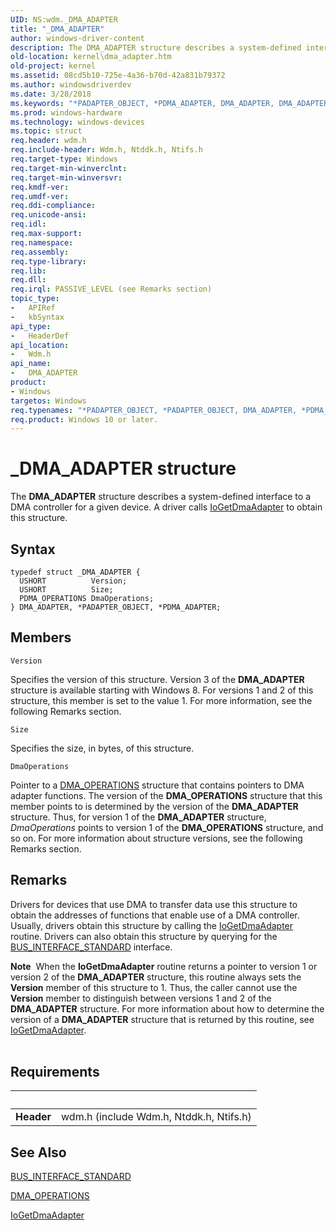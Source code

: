 ```yaml
---
UID: NS:wdm._DMA_ADAPTER
title: "_DMA_ADAPTER"
author: windows-driver-content
description: The DMA_ADAPTER structure describes a system-defined interface to a DMA controller for a given device. A driver calls IoGetDmaAdapter to obtain this structure.
old-location: kernel\dma_adapter.htm
old-project: kernel
ms.assetid: 08cd5b10-725e-4a36-b70d-42a831b79372
ms.author: windowsdriverdev
ms.date: 3/28/2018
ms.keywords: "*PADAPTER_OBJECT, *PDMA_ADAPTER, DMA_ADAPTER, DMA_ADAPTER structure [Kernel-Mode Driver Architecture], PDMA_ADAPTER, PDMA_ADAPTER structure pointer [Kernel-Mode Driver Architecture], _DMA_ADAPTER, kernel.dma_adapter, kstruct_a_030ef4da-75e2-4427-baf6-cb9a5eb194cf.xml, wdm/DMA_ADAPTER, wdm/PDMA_ADAPTER"
ms.prod: windows-hardware
ms.technology: windows-devices
ms.topic: struct
req.header: wdm.h
req.include-header: Wdm.h, Ntddk.h, Ntifs.h
req.target-type: Windows
req.target-min-winverclnt: 
req.target-min-winversvr: 
req.kmdf-ver: 
req.umdf-ver: 
req.ddi-compliance: 
req.unicode-ansi: 
req.idl: 
req.max-support: 
req.namespace: 
req.assembly: 
req.type-library: 
req.lib: 
req.dll: 
req.irql: PASSIVE_LEVEL (see Remarks section)
topic_type:
-	APIRef
-	kbSyntax
api_type:
-	HeaderDef
api_location:
-	Wdm.h
api_name:
-	DMA_ADAPTER
product:
- Windows
targetos: Windows
req.typenames: "*PADAPTER_OBJECT, *PADAPTER_OBJECT, DMA_ADAPTER, *PDMA_ADAPTER"
req.product: Windows 10 or later.
---
```


# _DMA_ADAPTER structure
The <b>DMA_ADAPTER</b> structure describes a system-defined interface to a DMA controller for a given device. A driver calls <a href="https://msdn.microsoft.com/library/windows/hardware/ff549220">IoGetDmaAdapter</a> to obtain this structure.

## Syntax
```
typedef struct _DMA_ADAPTER {
  USHORT          Version;
  USHORT          Size;
  PDMA_OPERATIONS DmaOperations;
} DMA_ADAPTER, *PADAPTER_OBJECT, *PDMA_ADAPTER;
```

## Members


`Version`

Specifies the version of this structure. Version 3 of the <b>DMA_ADAPTER</b> structure is available starting with Windows 8. For versions 1 and 2 of this structure, this member is set to the value 1. For more information, see the following Remarks section.

`Size`

Specifies the size, in bytes, of this structure.

`DmaOperations`

Pointer to a <a href="https://msdn.microsoft.com/library/windows/hardware/ff544071">DMA_OPERATIONS</a> structure that contains pointers to DMA adapter functions. The version of the <b>DMA_OPERATIONS</b> structure that this member points to is determined by the version of the <b>DMA_ADAPTER</b> structure. Thus, for version 1 of the <b>DMA_ADAPTER</b> structure, <i>DmaOperations</i> points to version 1 of the <b>DMA_OPERATIONS</b> structure, and so on. For more information about structure versions, see the following Remarks section.

## Remarks
Drivers for devices that use DMA to transfer data use this structure to obtain the addresses of functions that enable use of a DMA controller. Usually, drivers obtain this structure by calling the <a href="https://msdn.microsoft.com/library/windows/hardware/ff549220">IoGetDmaAdapter</a> routine. Drivers can also obtain this structure by querying for the <a href="https://msdn.microsoft.com/library/windows/hardware/ff540707">BUS_INTERFACE_STANDARD</a> interface.

<div class="alert"><b>Note</b>  When the <b>IoGetDmaAdapter</b> routine returns a pointer to version 1 or version 2 of the <b>DMA_ADAPTER</b> structure, this routine always sets the <b>Version</b> member of this structure to 1. Thus, the caller cannot use the <b>Version</b> member to distinguish between versions 1 and 2 of the <b>DMA_ADAPTER</b> structure. For more information about how to determine the version of a <b>DMA_ADAPTER</b> structure that is returned by this routine, see <a href="https://msdn.microsoft.com/library/windows/hardware/ff549220">IoGetDmaAdapter</a>.</div>
<div> </div>

## Requirements
| &nbsp; | &nbsp; |
| ---- |:---- |
| **Header** | wdm.h (include Wdm.h, Ntddk.h, Ntifs.h) |

## See Also

<a href="https://msdn.microsoft.com/library/windows/hardware/ff540707">BUS_INTERFACE_STANDARD</a>



<a href="https://msdn.microsoft.com/library/windows/hardware/ff544071">DMA_OPERATIONS</a>



<a href="https://msdn.microsoft.com/library/windows/hardware/ff549220">IoGetDmaAdapter</a>